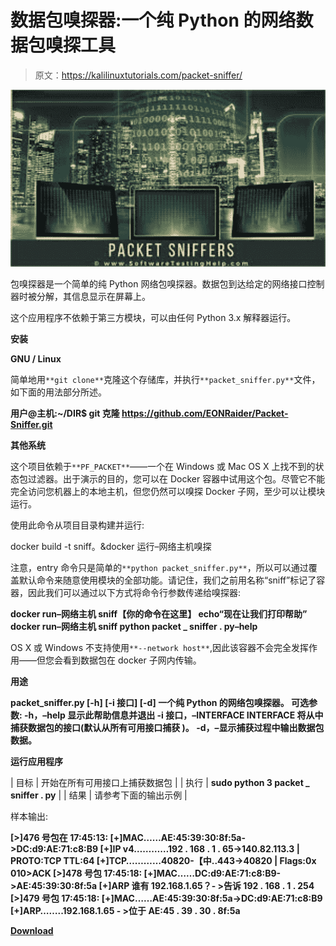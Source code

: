 # 数据包嗅探器:一个纯 Python 的网络数据包嗅探工具

> 原文：<https://kalilinuxtutorials.com/packet-sniffer/>

[![](img//0468eec473831609ea2174df775f215e.png)](https://blogger.googleusercontent.com/img/a/AVvXsEjDToItCzX7v1glRvanas8aDq4D_Pxh7Yu6M5eTdS3ZT3HPDeM85oSzjFwzBfq6Nz5dqpk_i-W6vgqgBM9DLJ2snaVNQ3hQ5W7UK8jUzEM6MDvUTnj0eyypHbVei9KHs9UkqTISy3we0-vpOgCdjt0MN0Ibmx0cR828-3mz7KZc3xZM1FXjyrBWo_DX=s728)

包嗅探器是一个简单的纯 Python 网络包嗅探器。数据包到达给定的网络接口控制器时被分解，其信息显示在屏幕上。

这个应用程序不依赖于第三方模块，可以由任何 Python 3.x 解释器运行。

**安装**

**GNU / Linux**

简单地用`**git clone**`克隆这个存储库，并执行`**packet_sniffer.py**`文件，如下面的用法部分所述。

**用户@主机:~/DIR$ git 克隆 https://github.com/EONRaider/Packet-Sniffer.git**

**其他系统**

这个项目依赖于`**PF_PACKET**`——一个在 Windows 或 Mac OS X 上找不到的状态包过滤器。出于演示的目的，您可以在 Docker 容器中试用这个包。尽管它不能完全访问您机器上的本地主机，但您仍然可以嗅探 Docker 子网，至少可以让模块运行。

使用此命令从项目目录构建并运行:

docker build -t sniff。&docker 运行–网络主机嗅探

注意，entry 命令只是简单的`**python packet_sniffer.py**`，所以可以通过覆盖默认命令来随意使用模块的全部功能。请记住，我们之前用名称“sniff”标记了容器，因此我们可以通过以下方式将命令行参数传递给嗅探器:

**docker run–网络主机 sniff【你的命令在这里】
echo“现在让我们打印帮助”
docker run–网络主机 sniff python packet _ sniffer . py–help**

OS X 或 Windows 不支持使用`**--network host**`,因此该容器不会完全发挥作用——但您会看到数据包在 docker 子网内传输。

**用途**

**packet_sniffer.py [-h] [-i 接口] [-d]
一个纯 Python 的网络包嗅探器。
可选参数:
-h，–help 显示此帮助信息并退出
-i 接口，–INTERFACE INTERFACE
将从中捕获数据包的接口(默认从所有可用接口捕获
)。
-d，–显示捕获过程中输出数据包数据。**

**运行应用程序**

| 目标 | 开始在所有可用接口上捕获数据包 |
| 执行 | **sudo python 3 packet _ sniffer . py** |
| 结果 | 请参考下面的输出示例 |

样本输出:

**[>]476 号包在 17:45:13:
[+]MAC……AE:45:39:30:8f:5a->DC:d9:AE:71:c8:B9
[+]IP v4…………192 . 168 . 1 . 65->140.82.113.3 | PROTO:TCP TTL:64
[+]TCP…………40820-【中..443->40820 | Flags:0x 010>ACK
[>]478 号包 17:45:18:
[+]MAC……DC:d9:AE:71:c8:B9->AE:45:39:30:8f:5a
[+]ARP 谁有 192.168.1.65？- >告诉 192 . 168 . 1 . 254
[>]479 号包 17:45:18:
[+]MAC……AE:45:39:30:8f:5a->DC:d9:AE:71:c8:B9
[+]ARP……..192.168.1.65 - >位于 AE:45 . 39 . 30 . 8f:5a**

[**Download**](https://github.com/EONRaider/Packet-Sniffer)